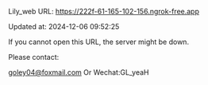 Lily_web URL: https://222f-61-165-102-156.ngrok-free.app

Updated at: 2024-12-06 09:52:25

If you cannot open this URL, the server might be down.

Please contact: 

goley04@foxmail.com Or Wechat:GL_yeaH